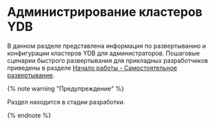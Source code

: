 # Администрирование кластеров YDB

В данном разделе представлена информация по развертыванию и конфигурации кластеров YDB для администраторов. Пошаговые сценарии быстрого развертывания для прикладных разработчиков приведены в разделе [Начало работы - Самостоятельное развертывание](../../getting_started/self_hosted/index.md).

{% note warning "Предупреждение" %}

Раздел находится в стадии разработки.

{% endnote %}